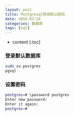 ```yaml
---
layout: post
title: Postgresql修改默认密码
date: 2016-03-24
categories: 数据库
tags: [sql]
---
```


* content
{:toc}

### 登录默认数据库
```bash
sudo su postgres
pgsql
```

### 设置密码
```bash
postgres=# \password postgres
Enter new password: 
Enter it again: 
postgres=#
```